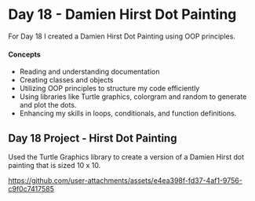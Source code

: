 
# Day 18 - Damien Hirst Dot Painting

For Day 18 I created a Damien Hirst Dot Painting using OOP principles.  

#### Concepts
* Reading and understanding documentation
* Creating classes and objects
* Utilizing OOP principles to structure my code efficiently
* Using libraries like Turtle graphics, colorgram and random to generate and plot the dots.
* Enhancing my skills in loops, conditionals, and function definitions.


## Day 18 Project - Hirst Dot Painting

Used the Turtle Graphics library to create a version of a Damien Hirst dot painting that is sized 10 x 10. 



https://github.com/user-attachments/assets/e4ea398f-fd37-4af1-9756-c9f0c7417585






















